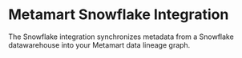 # Metamart Snowflake Integration

The Snowflake integration synchronizes metadata from a Snowflake datawarehouse into your Metamart data lineage graph.
